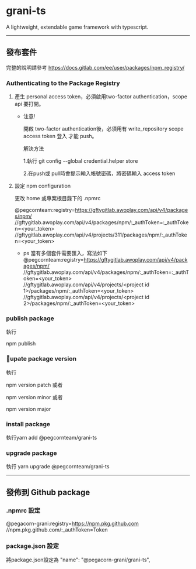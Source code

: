 # grani-ts

A lightweight, extendable game framework with typescript.
***
## 發布套件

完整的說明請參考
https://docs.gitlab.com/ee/user/packages/npm_registry/
### Authenticating to the Package Registry
1. 產生 personal access token，必須啟用two-factor authentication，scope api 要打開。

    * 注意!

      開啟 two-factor authentication後，必須用有 write_repository scope access token 登入 才能 push。

      解決方法

      1.執行 git config --global credential.helper store

      2.在push或 pull時會提示輸入帳號密碼，將密碼輸入 access token

2. 設定 npm configuration

    更改 home 或專案根目錄下的 .npmrc

    @pegcornteam:registry=https://gftygitlab.awoplay.com/api/v4/packages/npm/
    //gftygitlab.awoplay.com/api/v4/packages/npm/:_authToken=:_authToken=<your_token>
    //gftygitlab.awoplay.com/api/v4/projects/311/packages/npm/:_authToken=<your_token>

    * ps 當有多個套件需要匯入，寫法如下
    @pegcornteam:registry=https://gftygitlab.awoplay.com/api/v4/packages/npm/
    //gftygitlab.awoplay.com/api/v4/packages/npm/:_authToken=:_authToken=<your_token>
    //gftygitlab.awoplay.com/api/v4/projects/<project id 1>/packages/npm/:_authToken=<your_token>
    //gftygitlab.awoplay.com/api/v4/projects/<project id 2>/packages/npm/:_authToken=<your_token>

### publish package

執行

npm publish

### upate package version

執行

npm version patch  或者

npm version minor  或者

npm version major
### install package

執行yarn add @pegcornteam/grani-ts


### upgrade package


執行 yarn upgrade @pegcornteam/grani-ts


***

## 發佈到 Github package

### .npmrc 設定
@pegacorn-grani:registry=https://npm.pkg.github.com
//npm.pkg.github.com/:_authToken=Token

### package.json 設定
將package.json設定為
"name": "@pegacorn-grani/grani-ts",

